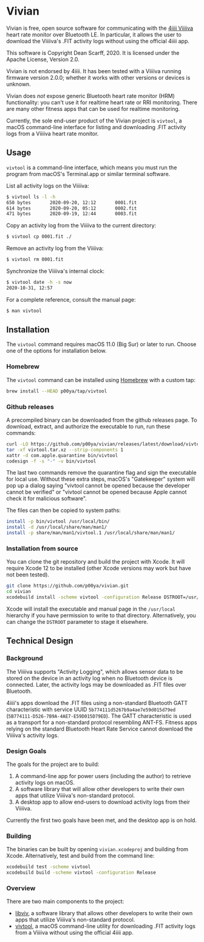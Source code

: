 # Vivian

Vivian is free, open source software for communicating with the [4iiii Viiiiva](https://4iiii.com/viiiiva-heart-rate-monitor/) heart rate monitor over Bluetooth LE.  In particular, it allows the user to download the Viiiiva's .FIT activity logs without using the official 4iiii app.

This software is Copyright Dean Scarff, 2020.  It is licensed under the Apache License, Version 2.0.

Vivian is not endorsed by 4iiii.  It has been tested with a Viiiiva running firmware version 2.0.0; whether it works with other versions or devices is unknown.

Vivian does *not* expose generic Bluetooth heart rate monitor (HRM) functionality: you can't use it for realtime heart rate or RRI monitoring.  There are many other fitness apps that can be used for realtime monitoring.

Currently, the sole end-user product of the Vivian project is `vivtool`, a macOS command-line interface for listing and downloading .FIT activity logs from a Viiiiva heart rate monitor.

## Usage

`vivtool` is a command-line interface, which means you must run the program from macOS's Terminal.app or similar terminal software.

List all activity logs on the Viiiiva:

```sh
$ vivtool ls -l -h
650 bytes       2020-09-20, 12:12       0001.fit
614 bytes       2020-09-20, 05:12       0002.fit
471 bytes       2020-09-19, 12:44       0003.fit
```

Copy an activity log from the Viiiiva to the current directory:

```sh
$ vivtool cp 0001.fit ./
```

Remove an activity log from the Viiiiva:

```sh
$ vivtool rm 0001.fit
```

Synchronize the Viiiiva's internal clock:

```sh
$ vivtool date -h -s now
2020-10-31, 12:57
```

For a complete reference, consult the manual page:

```sh
$ man vivtool
```

## Installation

The `vivtool` command requires macOS 11.0 (Big Sur) or later to run.  Choose one of the options for installation below.

### Homebrew

The `vivtool` command can be installed using [Homebrew](https://brew.sh/) with a custom tap:

```sh
brew install --HEAD p00ya/tap/vivtool
```

### Github releases

A precompiled binary can be downloaded from the github releases page.  To download, extract, and authorize the executable to run, run these commands:

```sh
curl -LO https://github.com/p00ya/vivian/releases/latest/download/vivtool.tar.xz
tar -xf vivtool.tar.xz --strip-components 1
xattr -d com.apple.quarantine bin/vivtool
codesign -f -s "-" -v bin/vivtool
```

The last two commands remove the quarantine flag and sign the executable for local use.  Without these extra steps, macOS's "Gatekeeper" system will pop up a dialog saying "vivtool cannot be opened because the developer cannot be verified" or "vivtool cannot be opened because Apple cannot check it for malicious software".

The files can then be copied to system paths:

```sh
install -p bin/vivtool /usr/local/bin/
install -d /usr/local/share/man/man1/
install -p share/man/man1/vivtool.1 /usr/local/share/man/man1/
```

### Installation from source

You can clone the git repository and build the project with Xcode.  It will require Xcode 12 to be installed (other Xcode versions may work but have not been tested).

```sh
git clone https://github.com/p00ya/vivian.git
cd vivian
xcodebuild install -scheme vivtool -configuration Release DSTROOT=/usr/local
```

Xcode will install the executable and manual page in the `/usr/local` hierarchy if you have permission to write to that directory.  Alternatively, you can change the `DSTROOT` parameter to stage it elsewhere.

## Technical Design

### Background

The Viiiiva supports "Activity Logging", which allows sensor data to be stored on the device in an activity log when no Bluetooth device is connected.  Later, the activity logs may be downloaded as .FIT files over Bluetooth.

4iiii's apps download the .FIT files using a non-standard Bluetooth GATT characteristic with service UUID `5b774111d5267b9a4ae7e59d015d79ed` (`5B774111-D526-7B9A-4AE7-E59D015D79ED`).  The GATT characteristic is used as a transport for a non-standard protocol resembling ANT-FS.  Fitness apps relying on the standard Bluetooth Heart Rate Service cannot download the Viiiiva's activity logs.

### Design Goals

The goals for the project are to build:

1. A command-line app for power users (including the author) to retrieve activity logs on macOS.
2. A software library that will allow other developers to write their own apps that utilize Viiiiva's non-standard protocol.
3. A desktop app to allow end-users to download activity logs from their Viiiiva.

Currently the first two goals have been met, and the desktop app is on hold.

### Building

The binaries can be built by opening `vivian.xcodeproj` and building from Xcode.  Alternatively, test and build from the command line:

```sh
xcodebuild test -scheme vivtool
xcodebuild build -scheme vivtool -configuration Release
```

### Overview

There are two main components to the project:

* [libviv](viv/), a software library that allows other developers to write their own apps that utilize Viiiiva's non-standard protocol.
* [vivtool](vivtool/), a macOS command-line utility for downloading .FIT activity logs from a Viiiiva without using the official 4iiii app.
